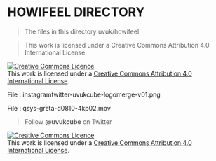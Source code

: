 # HOWIFEEL DIRECTORY

> The files in this directory uvuk/howifeel

> This work is licensed under a Creative Commons Attribution 4.0 International License.

<a rel="license" href="http://creativecommons.org/licenses/by/4.0/"><img alt="Creative Commons Licence" style="border-width:0" src="https://i.creativecommons.org/l/by/4.0/88x31.png" /></a><br />This work is licensed under a <a rel="license" href="http://creativecommons.org/licenses/by/4.0/">Creative Commons Attribution 4.0 International License</a>.
 
<p align="center" 
  <img src="howifeel/instagramtwitter-uvukcube-logomerge-v01.png" title="UvuKCube" float=left>
</p>

File : instagramtwitter-uvukcube-logomerge-v01.png

File : qsys-greta-d0810-4kp02.mov

> Follow **@uvukcube** on Twitter

<a rel="license" href="http://creativecommons.org/licenses/by/4.0/"><img alt="Creative Commons Licence" style="border-width:0" src="https://i.creativecommons.org/l/by/4.0/88x31.png" /></a><br />This work is licensed under a <a rel="license" href="http://creativecommons.org/licenses/by/4.0/">Creative Commons Attribution 4.0 International License</a>.
